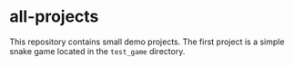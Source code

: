 # all-projects

This repository contains small demo projects. The first project is a simple snake game located in the `test_game` directory.
